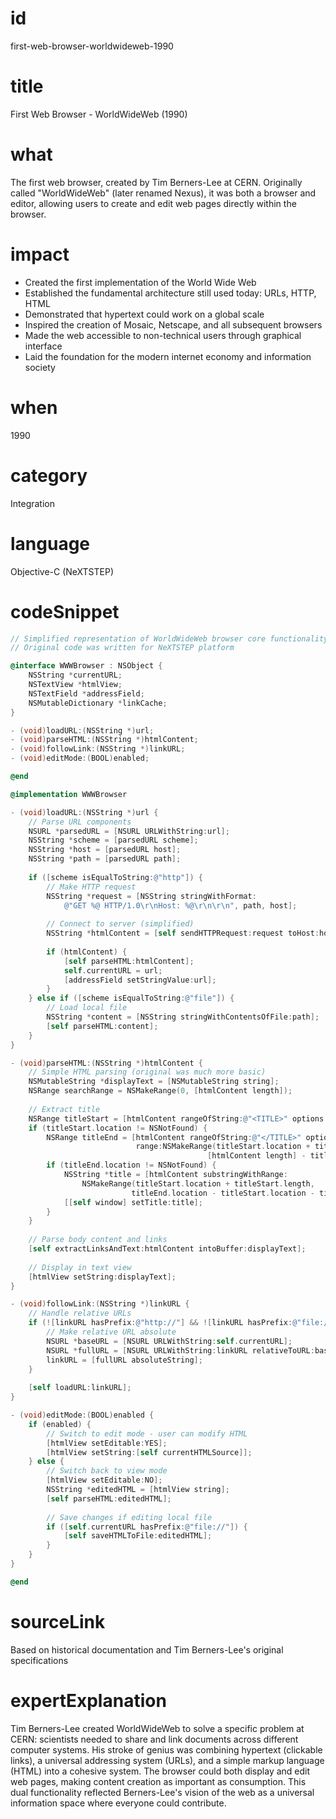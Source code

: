 # id
first-web-browser-worldwideweb-1990

# title
First Web Browser - WorldWideWeb (1990)

# what
The first web browser, created by Tim Berners-Lee at CERN. Originally called "WorldWideWeb" (later renamed Nexus), it was both a browser and editor, allowing users to create and edit web pages directly within the browser.

# impact
- Created the first implementation of the World Wide Web
- Established the fundamental architecture still used today: URLs, HTTP, HTML
- Demonstrated that hypertext could work on a global scale
- Inspired the creation of Mosaic, Netscape, and all subsequent browsers
- Made the web accessible to non-technical users through graphical interface
- Laid the foundation for the modern internet economy and information society

# when
1990

# category
Integration

# language
Objective-C (NeXTSTEP)

# codeSnippet
```objective-c
// Simplified representation of WorldWideWeb browser core functionality
// Original code was written for NeXTSTEP platform

@interface WWWBrowser : NSObject {
    NSString *currentURL;
    NSTextView *htmlView;
    NSTextField *addressField;
    NSMutableDictionary *linkCache;
}

- (void)loadURL:(NSString *)url;
- (void)parseHTML:(NSString *)htmlContent;
- (void)followLink:(NSString *)linkURL;
- (void)editMode:(BOOL)enabled;

@end

@implementation WWWBrowser

- (void)loadURL:(NSString *)url {
    // Parse URL components
    NSURL *parsedURL = [NSURL URLWithString:url];
    NSString *scheme = [parsedURL scheme];
    NSString *host = [parsedURL host];
    NSString *path = [parsedURL path];
    
    if ([scheme isEqualToString:@"http"]) {
        // Make HTTP request
        NSString *request = [NSString stringWithFormat:
            @"GET %@ HTTP/1.0\r\nHost: %@\r\n\r\n", path, host];
        
        // Connect to server (simplified)
        NSString *htmlContent = [self sendHTTPRequest:request toHost:host];
        
        if (htmlContent) {
            [self parseHTML:htmlContent];
            self.currentURL = url;
            [addressField setStringValue:url];
        }
    } else if ([scheme isEqualToString:@"file"]) {
        // Load local file
        NSString *content = [NSString stringWithContentsOfFile:path];
        [self parseHTML:content];
    }
}

- (void)parseHTML:(NSString *)htmlContent {
    // Simple HTML parsing (original was much more basic)
    NSMutableString *displayText = [NSMutableString string];
    NSRange searchRange = NSMakeRange(0, [htmlContent length]);
    
    // Extract title
    NSRange titleStart = [htmlContent rangeOfString:@"<TITLE>" options:0 range:searchRange];
    if (titleStart.location != NSNotFound) {
        NSRange titleEnd = [htmlContent rangeOfString:@"</TITLE>" options:0 
                            range:NSMakeRange(titleStart.location + titleStart.length, 
                                            [htmlContent length] - titleStart.location - titleStart.length)];
        if (titleEnd.location != NSNotFound) {
            NSString *title = [htmlContent substringWithRange:
                NSMakeRange(titleStart.location + titleStart.length,
                           titleEnd.location - titleStart.location - titleStart.length)];
            [[self window] setTitle:title];
        }
    }
    
    // Parse body content and links
    [self extractLinksAndText:htmlContent intoBuffer:displayText];
    
    // Display in text view
    [htmlView setString:displayText];
}

- (void)followLink:(NSString *)linkURL {
    // Handle relative URLs
    if (![linkURL hasPrefix:@"http://"] && ![linkURL hasPrefix:@"file://"]) {
        // Make relative URL absolute
        NSURL *baseURL = [NSURL URLWithString:self.currentURL];
        NSURL *fullURL = [NSURL URLWithString:linkURL relativeToURL:baseURL];
        linkURL = [fullURL absoluteString];
    }
    
    [self loadURL:linkURL];
}

- (void)editMode:(BOOL)enabled {
    if (enabled) {
        // Switch to edit mode - user can modify HTML
        [htmlView setEditable:YES];
        [htmlView setString:[self currentHTMLSource]];
    } else {
        // Switch back to view mode
        [htmlView setEditable:NO];
        NSString *editedHTML = [htmlView string];
        [self parseHTML:editedHTML];
        
        // Save changes if editing local file
        if ([self.currentURL hasPrefix:@"file://"]) {
            [self saveHTMLToFile:editedHTML];
        }
    }
}

@end
```

# sourceLink
Based on historical documentation and Tim Berners-Lee's original specifications

# expertExplanation
Tim Berners-Lee created WorldWideWeb to solve a specific problem at CERN: scientists needed to share and link documents across different computer systems. His stroke of genius was combining hypertext (clickable links), a universal addressing system (URLs), and a simple markup language (HTML) into a cohesive system. The browser could both display and edit web pages, making content creation as important as consumption. This dual functionality reflected Berners-Lee's vision of the web as a universal information space where everyone could contribute.